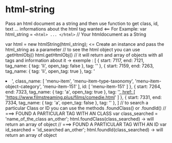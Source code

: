 # html-string
Pass an html document as a string and then use function to get class, id, text ... informations about the html tag wanted
<== For Example: 
var html_string = `<html> ... </html>` // Your htmldocument as a String

var html = new htmlString(html_string); <= Create an instance and pass the html_string as a parameter
// to see the html object you can use .getHtmlObj()
html.getHtmlObj() // it will return and array of objects with all tags and information about it
  -> exemple : [
      { start: 7117,
    end: 7121,
    tag_name: { tag: 'li', open_tag: false },
    tag: '</li>' },
  { start: 7159,
    end: 7263,
    tag_name: { tag: 'li', open_tag: true },
    tag:
     '<li id="menu-item-151" class="menu-item menu-item-type-taxonomy menu-item-object-category menu-item-151">',
    class_name:
     [ 'menu-item',
       'menu-item-type-taxonomy',
       'menu-item-object-category',
       'menu-item-151' ],
    id: [ 'menu-item-151' ] },
  { start: 7264,
    end: 7323,
    tag_name: { tag: 'a', open_tag: true },
    tag:
     '<a href="https://www.filmstreaming.plus/films/comedie.html">',
    href: [ 'https://www.filmstreaming.plus/films/comedie.html' ] },
  { start: 7331,
    end: 7334,
    tag_name: { tag: 'a', open_tag: false },
    tag: '</a>' },
  ]
// to search a particular Class or ID you can use the methods .foundClass() or .foundId()
// ===> FOUND A PARTICULAR TAG WITH AN CLASS
var class_searched = 'name_of_the_class an_other';
html.foundClass(class_searched)
  -> will return an array of object
// ===> FOUND A PARTICULAR TAG WITH AN ID
var id_searched = 'id_searched an_other';
html.foundId(class_searched)
  -> will return an array of object
